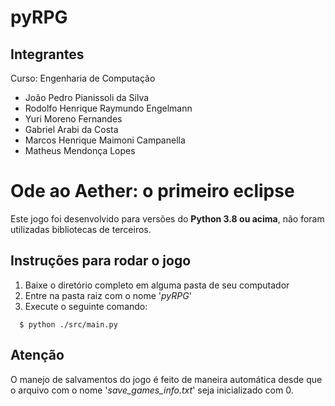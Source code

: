# pyRPG

## Integrantes

Curso: Engenharia de Computação

- João Pedro Pianissoli da Silva
- Rodolfo Henrique Raymundo Engelmann
- Yuri Moreno Fernandes
- Gabriel Arabi da Costa
- Marcos Henrique Maimoni Campanella
- Matheus Mendonça Lopes

# Ode ao Aether: o primeiro eclipse

Este jogo foi desenvolvido para versões do **Python 3.8 ou acima**, não foram utilizadas bibliotecas de terceiros.

## Instruções para rodar o jogo

1. Baixe o diretório completo em alguma pasta de seu computador
2. Entre na pasta raiz com o nome '_pyRPG_'
3. Execute o seguinte comando:

```shell
  $ python ./src/main.py
```

## Atenção

O manejo de salvamentos do jogo é feito de maneira automática desde que o arquivo com o nome '_save_games_info.txt_' seja inicializado com 0.
